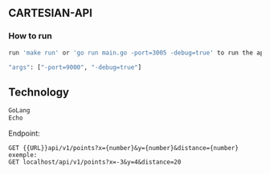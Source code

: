 ## CARTESIAN-API
### How to run
```bash
run 'make run' or 'go run main.go -port=3005 -debug=true' to run the application
```

```bash
"args": ["-port=9000", "-debug=true"]
```

## Technology
```bash
GoLang
Echo
```
Endpoint:
    
    GET {{URL}}api/v1/points?x={number}&y={number}&distance={number}
    exemple:
    GET localhost/api/v1/points?x=-3&y=4&distance=20   

